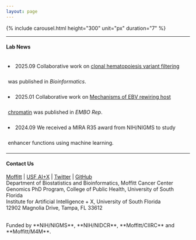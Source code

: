 ```yaml
---
layout: page
---
```


{% include carousel.html height="300" unit="px" duration="7" %}
<br>

---

#### Lab News

<div
style="height:240px;line-height:3em;overflow:scroll;padding:5px;"> 

<li>2025.09 Collaborative work on <a
href="https://doi.org/10.1093/bioinformatics/btaf522">clonal hematopoiesis
variant filtering</a> was published in <em>Bioinformatics</em>.</li>
<li>2025.01 Collaborative work on <a
href="https://doi.org/10.1038/s44319-024-00357-6">Mechanisms of EBV
rewiring host chromatin</a> was published in <em>EMBO Rep</em>.</li>
<li>2024.09 We received a MIRA R35 award from NIH/NIGMS to study enhancer
functions using machine learning.</li>
<li>2024.01 Our work on <a
href="https://doi.org/10.1371/journal.pcbi.1011873">super-enhancer
fingerprints of cancers</a> was published in <em>PLoS Comp
Biol</em>.</li>
<li>2023.12 We received  a CIIRC award to study HPV variant effect on
oral cancers .</li>
<li>2023.04 We received  an R03 award from NIH/NIDCR to study HPV+ oral cancer.</li>
<li>2023.03 Collaborative work on <a
href="https://doi.org/10.1038/s41467-023-37347-6">EBV rewiring host 3D
genome</a> was published in <em>Nat Commun</em>.</li>
<li>2022.08 Congratulations to Xiang being promoted to Research
Scientist.</li>
<li>2022.03 Our work on <a
href="https://doi.org/10.1093/nar/gkac141">super enhancer dynamics</a>
	   was published in <em>Nucleic Acids Res</em>.</li>
<li>2021.10 Our work on <a
href="https://doi.org/10.1093/nargab/lqab098">ChIP-seq site-specific
variability</a> was published in <em>NAR Genom Bioinform</em>.</li>
<li>2020.12 Collaborative work on <a
href="https://doi.org/10.1038/s41467-020-20136-w">enhancer connectome
in PEL cancers</a> was published in <em>Nat Commun</em>.</li>
<li>2020.04 Collaborative work on <a
href="https://doi.org/10.1016/j.molcel.2020.03.025">MYC's roles in EBV
lytic switch</a> was published in <em>Mol Cell</em>.</li>

</div>

---

#### Contact Us

<!-- {% include JB/setup %} -->
[Moffitt](https://moffitt.org/research-science/researchers/mingxiang-teng) |
[USF AI+X](https://aix.eng.usf.edu/members.html) |
[Twitter](https://twitter.com/mingxiangteng) |
[GitHub](https://github.com/tenglab)<br>
Department of Biostatistics and Bioinformatics, Moffitt Cancer Center<br>
Genomics PhD Program, College of Public Health, University of South Florida <br>
Institute for Artificial Intelligence + X, University of South Florida <br>
12902 Magnolia Drive, Tampa, FL 33612 <br>

<br>
Funded by **NIH/NIGMS**, **NIH/NIDCR**, **Moffitt/CIIRC** and
**Moffitt/M4M**.
